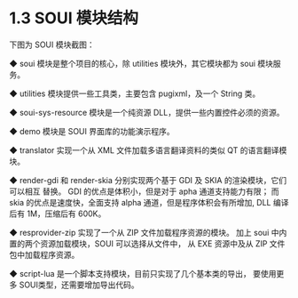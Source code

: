 # 1.3 SOUI 模块结构

下图为 SOUI 模块截图：

◆ soui 模块是整个项目的核心，除 utilities 模块外，其它模块都为 soui 模块服务。

◆ utilities 模块提供一些工具类，主要包含 pugixml，及一个 String 类。

◆ soui-sys-resource 模块是一个纯资源 DLL，提供一些内置控件必须的资源。

◆ demo 模块是 SOUI 界面库的功能演示程序。

◆ translator 实现一个从 XML 文件加载多语言翻译资料的类似 QT 的语言翻译模块。

◆ render-gdi 和 render-skia 分别实现两个基于 GDI 及 SKIA 的渲染模块，它们可以相互
替换。
GDI 的优点是体积小，但是对于 apha 通道支持能力有限；
而 skia 的优点是速度快，全面支持 alpha 通道，但是程序体积会有所增加, DLL 编译后有 1M，压缩后有
600K。

◆ resprovider-zip 实现了一个从 ZIP 文件加载程序资源的模块。
加上 soui 中内置的两个资源加载模块，SOUI 可以选择从文件中，
从 EXE 资源中及从 ZIP 文件包中加载程序资源。

◆ script-lua 是一个脚本支持模块，目前只实现了几个基本类的导出，
要使用更多 SOUI类型，还需要增加导出代码。
